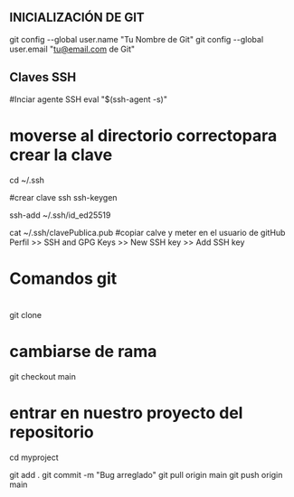 ## INICIALIZACIÓN DE GIT ##

git config --global user.name "Tu Nombre de Git"
git config --global user.email "tu@email.com de Git"

## Claves SSH
#Inciar agente SSH
eval "$(ssh-agent -s)"

# moverse al directorio correctopara crear la clave
cd ~/.ssh

#crear clave ssh
ssh-keygen 

ssh-add ~/.ssh/id_ed25519

cat ~/.ssh/clavePublica.pub
#copiar calve y meter en el usuario de gitHub
Perfil >> SSH and GPG Keys >> New SSH key >> Add SSH key

# Comandos git
#
git clone
# cambiarse de rama
git checkout main
# entrar en nuestro proyecto del repositorio
cd myproject

git add .
git commit -m "Bug arreglado"
git pull origin main
git push origin main
